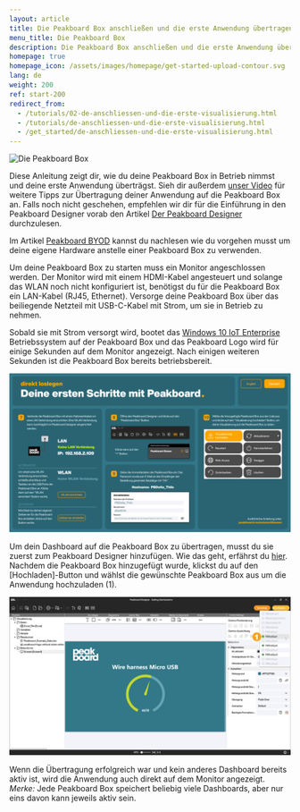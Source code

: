 ```yaml
---
layout: article
title: Die Peakboard Box anschließen und die erste Anwendung übertragen
menu_title: Die Peakboard Box
description: Die Peakboard Box anschließen und die erste Anwendung übertragen
homepage: true
homepage_icon: /assets/images/homepage/get-started-upload-contour.svg
lang: de
weight: 200
ref: start-200
redirect_from:
  - /tutorials/02-de-anschliessen-und-die-erste-visualisierung.html
  - /tutorials/de-anschliessen-und-die-erste-visualisierung.html
  - /get_started/de-anschliessen-und-die-erste-visualisierung.html
---
```


![Die Peakboard Box](/assets/images/get_started/Peakboard-Box_technical-data_de.png)

Diese Anleitung zeigt dir, wie du deine Peakboard Box in Betrieb nimmst und deine erste Anwendung überträgst.
Sieh dir außerdem [unser Video](https://youtu.be/-6YyjhlpdjU) für weitere Tipps zur Übertragung deiner Anwendung auf die Peakboard Box an.
Falls noch nicht geschehen, empfehlen wir dir für die Einführung in den Peakboard Designer vorab den Artikel [Der Peakboard Designer](/get_started/de-peakboard-designer.html) durchzulesen.

Im Artikel [Peakboard BYOD](/get_started/de-peakboard-byod.html) kannst du nachlesen wie du vorgehen musst um deine eigene Hardware anstelle einer Peakboard Box zu verwenden.

Um deine Peakboard Box zu starten muss ein Monitor angeschlossen werden. Der Monitor wird mit einem HDMI-Kabel angesteuert und solange das WLAN noch nicht konfiguriert ist, benötigst du für die Peakboard Box ein LAN-Kabel (RJ45, Ethernet). Versorge deine Peakboard Box über das beiliegende Netzteil mit USB-C-Kabel mit Strom, um sie in Betrieb zu nehmen.

Sobald sie mit Strom versorgt wird, bootet das [Windows 10 IoT Enterprise](https://docs.microsoft.com/de-de/windows/iot-core/windows-iot-enterprise) Betriebssystem auf der Peakboard Box und das Peakboard Logo wird für einige Sekunden auf dem Monitor angezeigt.
Nach einigen weiteren Sekunden ist die Peakboard Box bereits betriebsbereit.

![Initialer Bildschirm](/assets/images/get_started/Peakboard-Box_InitialScreen_de.png)

Um dein Dashboard auf die Peakboard Box zu übertragen, musst du sie zuerst zum Peakboard Designer hinzufügen.
Wie das geht, erfährst du [hier](/administration/07-de-hinzufuegen.html).
Nachdem die Peakboard Box hinzugefügt wurde, klickst du auf den [Hochladen]-Button und wählst die gewünschte Peakboard Box aus um die Anwendung hochzuladen (1).

![Anwendung hochladen](/assets/images/get_started/Peakboard-Box_Upload_de.png)

Wenn die Übertragung erfolgreich war und kein anderes Dashboard bereits aktiv ist, wird die Anwendung auch direkt auf dem Monitor angezeigt.
*Merke:* Jede Peakboard Box speichert beliebig viele Dashboards, aber nur eins davon kann jeweils aktiv sein.
